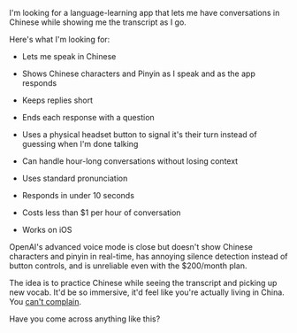 I'm looking for a language-learning app that lets me have conversations in Chinese while showing me the transcript as I go.

Here's what I'm looking for:

- Lets me speak in Chinese

- Shows Chinese characters and Pinyin as I speak and as the app responds

- Keeps replies short

- Ends each response with a question

- Uses a physical headset button to signal it's their turn instead of guessing when I'm done talking

- Can handle hour-long conversations without losing context

- Uses standard pronunciation

- Responds in under 10 seconds

- Costs less than $1 per hour of conversation

- Works on iOS

OpenAI's advanced voice mode is close but doesn't show Chinese characters and pinyin in real-time, has annoying silence detection instead of button controls, and is unreliable even with the $200/month plan.

The idea is to practice Chinese while seeing the transcript and picking up new vocab. It'd be so immersive, it'd feel like you're actually living in China. You [can't complain](https://old.reddit.com/r/Jokes/comments/dfd1iv/i_asked_my_chinese_friend_what_its_like_living_in/#:~:text=He%20says%20he-,can%27t%20complain,-.).

Have you come across anything like this?
